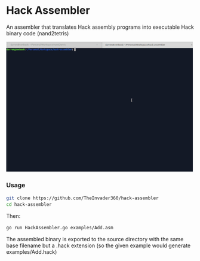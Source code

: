 # Hack Assembler

An assembler that translates Hack assembly programs into executable Hack binary code (nand2tetris)

![demo.gif](demo.gif)

### Usage

```bash
git clone https://github.com/TheInvader360/hack-assembler
cd hack-assembler
```

Then:

```bash
go run HackAssembler.go examples/Add.asm
```

The assembled binary is exported to the source directory with the same base filename but a .hack extension (so the given example would generate examples/Add.hack)

